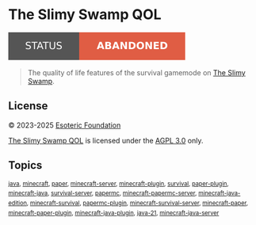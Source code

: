# The Slimy Swamp QOL

[![Project status: abandoned](./assets/images/badges/status.svg)](./)

> The quality of life features of the survival gamemode on [The Slimy Swamp](https://github.com/TheSlimySwamp/).

## License

&copy; 2023-2025 [Esoteric Foundation](https://esoteric.foundation)

[The Slimy Swamp QOL](./) is licensed under the [AGPL 3.0](./LICENSE) only.

## Topics

<sup>[java](https://github.com/topics/java), [minecraft](https://github.com/topics/minecraft), [paper](https://github.com/topics/paper), [minecraft-server](https://github.com/topics/minecraft-server), [minecraft-plugin](https://github.com/topics/minecraft-plugin), [survival](https://github.com/topics/survival), [paper-plugin](https://github.com/topics/paper-plugin), [minecraft-java](https://github.com/topics/minecraft-java), [survival-server](https://github.com/topics/survival-server), [papermc](https://github.com/topics/papermc), [minecraft-papermc-server](https://github.com/topics/minecraft-papermc-server), [minecraft-java-edition](https://github.com/topics/minecraft-java-edition), [minecraft-survival](https://github.com/topics/minecraft-survival), [papermc-plugin](https://github.com/topics/papermc-plugin), [minecraft-survival-server](https://github.com/topics/minecraft-survival-server), [minecraft-paper](https://github.com/topics/minecraft-paper), [minecraft-paper-plugin](https://github.com/topics/minecraft-paper-plugin), [minecraft-java-plugin](https://github.com/topics/minecraft-java-plugin), [java-21](https://github.com/topics/java-21), [minecraft-java-server](https://github.com/topics/minecraft-java-server)</sup>
